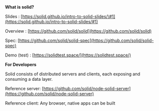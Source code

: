 **What is solid?**

Slides : [https://solid.github.io/intro-to-solid-slides/\#1](https://solid.github.io/intro-to-solid-slides/#1)

Overview : [https://github.com/solid/solid](https://github.com/solid/solid)

Spec: [https://github.com/solid/solid-spec](https://github.com/solid/solid-spec)

Demo \(test\) : [https://solidtest.space/](https://solidtest.space/)

**For Developers**

Solid consists of distributed servers and clients, each exposing and consuming a data layer.

Reference server: [https://github.com/solid/node-solid-server](https://github.com/solid/node-solid-server)

Reference client: Any browser, native apps can be built



